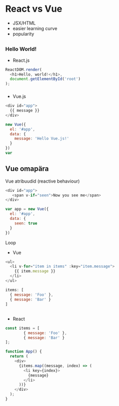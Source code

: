 
# React vs Vue

  - JSX/HTML
  - easier learning curve
  - popularity

##
### Hello World!
- React.js
```react.js
ReactDOM.render(
  <h1>Hello, world!</h1>,
  document.getElementById('root')
);
```
###
- Vue.js
```vue.js
<div id="app">
  {{ message }}
</div>

new Vue({
  el: '#app',
  data: {
    message: 'Hello Vue.js!'
  }
})
var
```
## Vue omapära
Vue atribuudid (reactive behaviour)
```vue.js
<div id="app">
   <span v-if="seen">Now you see me</span>
</div>  
```
```vue.js
var app = new Vue({
  el: '#app',
  data: {
    seen: true
  }
})

```
Loop
- Vue
```vue.js
<ul>
  <li v-for="item in items" :key="item.message">
    {{ item.message }}
  </li>
</ul>
```
```vue.js
items: [
  { message: 'Foo' },
  { message: 'Bar' }
]

```
##
- React
```react.js
const items = [
        { message: 'Foo' },
        { message: 'Bar' }
];

function App() {
  return (
    <div>
      {items.map((message, index) => (
        <li key={index}>
          {message}
        </li>
      ))}
    </div>
  );
}
```





